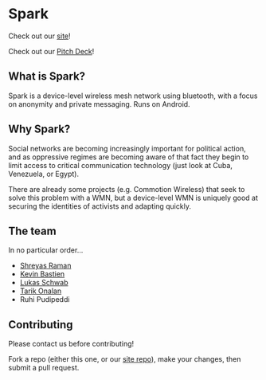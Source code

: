 Spark
=====

Check out our [site](sparkchat.us)!

Check out our [Pitch Deck](https://docs.google.com/presentation/d/1N7W1lldDNW1C8wXZ_64RhHlbAhBfciePbSvXoRoadhE/edit?usp=sharing)!

## What is Spark?

Spark is a device-level wireless mesh network using bluetooth, with a focus on anonymity and private messaging. Runs on Android.

## Why Spark?

Social networks are becoming increasingly important for political action, and as oppressive regimes are becoming aware of that fact they begin to limit access to critical communication technology (just look at Cuba, Venezuela, or Egypt).

There are already some projects (e.g. Commotion Wireless) that seek to solve this problem with a WMN, but a device-level WMN is uniquely good at securing the identities of activists and adapting quickly.

## The team

In no particular order...

+ [Shreyas Raman](http://github.com/anubiann00b)
+ [Kevin Bastien](http://github.com/kbastien)
+ [Lukas Schwab](http://github.com/lukasschwab)
+ [Tarik Onalan](http://github.com/QuantumPhi)
+ Ruhi Pudipeddi

## Contributing

Please contact us before contributing!

Fork a repo (either this one, or our [site repo](github.com/lukasschwab/spark-site)), make your changes, then submit a pull request.
